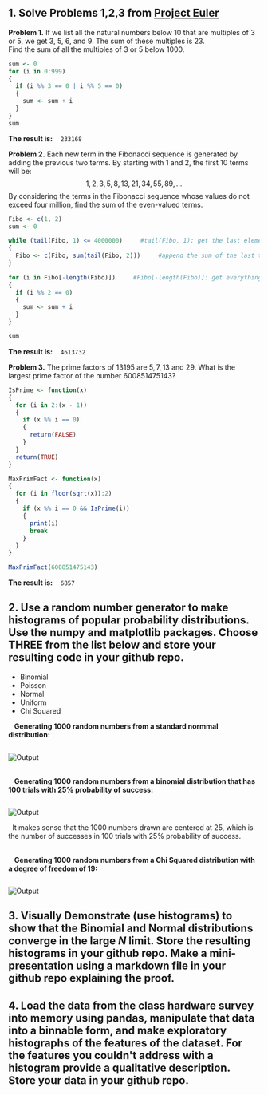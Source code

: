 ## 1. Solve Problems 1,2,3 from [Project Euler](https://projecteuler.net/archives)
**Problem 1.** If we list all the natural numbers below 10 that are multiples of 3 or 5, we get 3, 5, 6, and 9. The sum of these multiples is 23. <br>Find the sum of all the multiples of 3 or 5 below 1000.

```R
sum <- 0
for (i in 0:999)
{
  if (i %% 3 == 0 | i %% 5 == 0)
  {
    sum <- sum + i
  }
}
sum
```
**The result is:** &nbsp;&nbsp; `233168`


**Problem 2.** Each new term in the Fibonacci sequence is generated by adding the previous two terms. By starting with $1$ and $2$, the first $10$ terms will be:
$$1, 2, 3, 5, 8, 13, 21, 34, 55, 89, \dots$$
By considering the terms in the Fibonacci sequence whose values do not exceed four million, find the sum of the even-valued terms.

```R
Fibo <- c(1, 2)
sum <- 0

while (tail(Fibo, 1) <= 4000000)     #tail(Fibo, 1): get the last element of the Fibo vector
{
  Fibo <- c(Fibo, sum(tail(Fibo, 2)))     #append the sum of the last two elements of the Fibo vector to Fibo.
}

for (i in Fibo[-length(Fibo)])     #Fibo[-length(Fibo)]: get everything in the vector but/excluding the last one 
{
  if (i %% 2 == 0)
  {
    sum <- sum + i
  }
}

sum
```
**The result is:** &nbsp;&nbsp; `4613732`


**Problem 3.** The prime factors of $13195$ are $5, 7, 13$ and $29$.
What is the largest prime factor of the number $600851475143$?

```R
IsPrime <- function(x) 
{
  for (i in 2:(x - 1)) 
  {
    if (x %% i == 0)
    {
      return(FALSE)
    }
  }
  return(TRUE)
}

MaxPrimFact <- function(x) 
{
  for (i in floor(sqrt(x)):2)
  {
    if (x %% i == 0 && IsPrime(i)) 
    {
      print(i)
      break
    }
  }
}

MaxPrimFact(600851475143)
```
**The result is:** &nbsp;&nbsp; `6857`

## 2. Use a random number generator to make histograms of popular probability distributions. Use the numpy and matplotlib packages. Choose THREE from the list below and store your resulting code in your github repo.
 * Binomial
 * Poisson
 * Normal
 * Uniform
 * Chi Squared

&nbsp;&nbsp; **Generating 1000 random numbers from a standard normmal distribution:**
```R

```
![Output]()

&nbsp;  
&nbsp;&nbsp; **Generating 1000 random numbers from a binomial distribution that has 100 trials with 25% probability of success:**
```R

```
![Output]()

&nbsp;&nbsp;It makes sense that the 1000 numbers drawn are centered at 25, which is the number of successes in 100 trials with 25% probability of success.  

&nbsp;  
&nbsp;&nbsp; **Generating 1000 random numbers from a Chi Squared distribution with a degree of freedom of 19:**
```R

```
![Output]()




## 3. Visually Demonstrate (use histograms) to show that the Binomial and Normal distributions converge in the large *N* limit. Store the resulting histograms in your github repo. Make a mini-presentation using a markdown file in your github repo explaining the proof.




## 4. Load the data from the class hardware survey into memory using pandas, manipulate that data into a binnable form, and make exploratory histographs of the features of the dataset. For the features you couldn't address with a histogram provide a qualitative description.  Store your data in your github repo.

